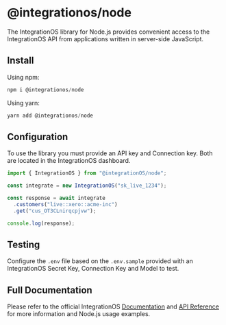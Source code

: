 # @integrationos/node

The IntegrationOS library for Node.js provides convenient access to the IntegrationOS API from applications written in server-side JavaScript.

## Install

Using npm:

```jsx
npm i @integrationos/node
```

Using yarn:

```jsx
yarn add @integrationos/node
```

## Configuration

To use the library you must provide an API key and Connection key. Both are located in the IntegrationOS dashboard.

```jsx
import { IntegrationOS } from "@integrationOS/node";

const integrate = new IntegrationOS("sk_live_1234");

const response = await integrate
  .customers("live::xero::acme-inc")
  .get("cus_OT3CLnirqcpjvw");

console.log(response);
```

## Testing

Configure the `.env` file based on the `.env.sample` provided with an IntegrationOS Secret Key, Connection Key and Model to test.

## Full Documentation

Please refer to the official IntegrationOS [Documentation](https://docs.integrationos.com/docs/setup) and [API Reference](https://docs.integrationos.com/reference) for more information and Node.js usage examples.
